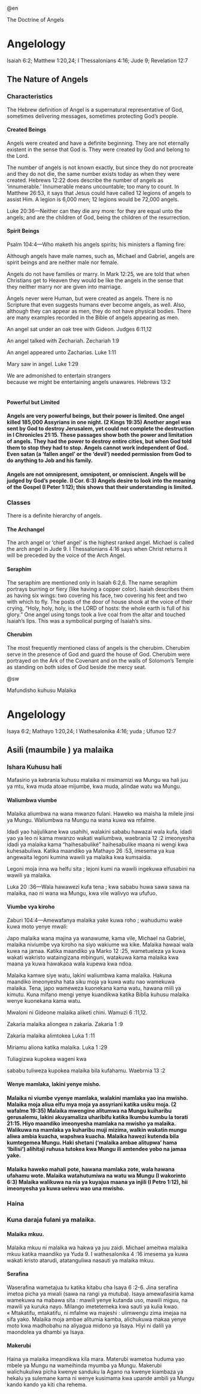 @en

<p>The Doctrine of Angels</p>
<h1>Angelology</h1>

<p>Isaiah 6:2; Matthew 1:20,24; I Thessalonians 4:16; Jude 9; Revelation 12:7</p>
<h2>The Nature of Angels</h2>

<h3>Characteristics</h3>

<p>The Hebrew definition of Angel is a supernatural representative of God, sometimes delivering messages, sometimes protecting God&#8217;s people.</p>

<h4>Created Beings</h4>
<p>Angels were created and have a definite beginning. They are not eternally existent in the sense that God is. They were created by God and belong to the Lord.</p>
<p>The number of angels is not known exactly, but since they do not procreate and they do not die, the same number exists today as when they were created. Hebrews 12:22 does describe the number of angels as &#8216;innumerable.&#8217; Innumerable means uncountable; too many to count. In Matthew 26:53, it says that Jesus could have called 12 legions of angels to assist Him. A legion is 6,000 men; 12 legions would be 72,000 angels. </p>

<p>Luke 20:36&#8212;Neither can they die any more: for they are equal unto the angels; and are the children of God, being the children of the resurrection.</p>

<h4>Spirit Beings</h4>

<p>Psalm 104:4&#8212;Who maketh his angels spirits; his ministers a flaming fire:</p>

<p>Although angels have male names, such as, Michael and Gabriel, angels are spirit beings and are neither male nor female. </p>
<p>Angels do not have families or marry. In Mark 12:25, we are told that when Christians get to Heaven they would be like the angels in the sense that they neither marry nor are given into marriage.</p>
<p>Angels never were Human, but were created as angels. There is no Scripture that even suggests humans ever become angels, as well. Also, although they can appear as men, they do not have physical bodies. There are many examples recorded in the Bible of angels appearing as men.</p>

<p>An angel sat under an oak tree with Gideon.&#9;Judges 6:11,12</p>
<p>An angel talked with Zechariah.&#9;Zechariah 1:9</p>
<p>An angel appeared unto Zacharias.&#9;Luke 1:11</p>
<p>Mary saw in angel.&#9;Luke 1:29</p>
<p>We are admonished to entertain strangers <br>because we might be entertaining angels unawares.&#9;Hebrews 13:2</p>
<h4><br clear=all style='page-break-before:always'>Powerful but Limited</h4>
<h4>Angels are very powerful beings, but their power is limited. One angel killed 185,000 Assyrians in one night. (2 Kings 19:35) Another angel was sent by God to destroy Jerusalem, yet could not complete the destruction in I Chronicles 21:15. These passages show both the power and limitation of angels. They had the power to destroy entire cities, but when God told them to stop they had to stop. Angels cannot work independent of God. Even satan (a &#8216;fallen angel&#8217; or the &#8216;devil&#8217;) needed permission from God to do anything to Job and his family. </h4>
<h4>Angels are not omnipresent, omnipotent, or omniscient. Angels will be judged by God&#8217;s people. (I Cor. 6:3) Angels desire to look into the meaning of the Gospel (I Peter 1:12); this shows that their understanding is limited.</h4>
<h4></h4>
<h3>Classes</h3>
<p>There is a definite hierarchy of angels.</p>

<h4>The Archangel</h4>
<p>The arch angel or &#8216;chief angel&#8217; is the highest ranked angel. Michael is called the arch angel in Jude 9. I Thessalonians 4:16 says when Christ returns it will be preceded by the voice of the Arch Angel.</p>

<h4>Seraphim</h4>
<p>The seraphim are mentioned only in Isaiah 6:2,6. The name seraphim portrays burning or fiery (like having a copper color). Isaiah describes them as having six wings: two covering his face, two covering his feet and two with which to fly. The posts of the door of house shook at the voice of their crying, &#8220;Holy, holy, holy, is the LORD of hosts: the whole earth is full of his glory.&#8221; One angel using tongs took a live coal from the altar and touched Isaiah&#8217;s lips. This was a symbolical purging of Isaiah&#8217;s sins.</p>

<h4>Cherubim</h4>
<p>The most frequently mentioned class of angels is the cherubim. Cherubim serve in the presence of God and guard the house of God. Cherubim were portrayed on the Ark of the Covenant and on the walls of Solomon&#8217;s Temple as standing on both sides of God beside the mercy seat.</p>

@sw



<p>Mafundisho kuhusu Malaika</p>
<h1>Angelology</h1>

<p>Isaya 6:2; Mathayo 1:20,24; I Wathesalonika 4:16; yuda ; Ufunuo 12:7</p>
<!---->
<h2>Asili (maumbile ) ya malaika</h2>


<h3>Ishara Kuhusu hali</h3>

<p>Mafasirio ya kebrania kuhusu malaika ni msimamizi wa Mungu wa hali juu ya mtu, kwa muda atoae mijumbe, kwa muda, alindae watu wa Mungu.</p>


<h4>Waliumbwa viumbe</h4>
<p>Malaika aliumbwa na wana mwanzo fulani. Haweko wa maisha la milele jinsi ya Mungu. Waliumbwa na Mungu na wana kuwa wa mfalme.</p>
<p>Idadi yao haijulikane kwa usahihi, walakini sababu hawazai wala kufa, idadi yao ya leo ni kama mwanzo wakati waliumbwa, waebrania 12&#160;:2 imeonyesha idadi ya malaika kama &#8220;haihesabulik&#233;&#8221; haihesabulike maana ni wengi kwa kuhesabuliwa. Katika maandiko ya Mathayo 26&#160;:53, imesema ya kua angewaita legoni kumina wawili ya malaika kwa kumsaidia.</p>
<p>Legoni moja inna wa helfu sita&#160;; lejoni kumi na wawili ingekuwa elfusabini na wawili ya malaika. </p>

<p>Luka 20&#160;:36&#8212;Wala hawawezi kufa tena&#160;; kwa sababu huwa sawa sawa na malaika, nao ni wana wa Mungu, kwa vile walivyo wa ufufuo.</p>

<h4>Viumbe vya kiroho</h4>

<p>Zaburi 104:4&#8212;Amewafanya malaika yake kuwa roho&#160;; wahudumu wake kuwa moto yenye mwali:</p>

<p>Japo malaika wana majina ya wanawume, kama vile, Michael na Gabriel, malaika niviumbe vya kiroho na siyo wakiume wa kike. Malaika hawaai wala kuwa na jamaa. Katika maandiko ya Marko 12&#160;:25, wametueleza ya kuwa wakati wakristo wataingizana mbinguni, watakuwa kama malaika kwa maana ya kuwa hawakaoa wala kupewa kwa ndoa.</p>
<p>Malaika kamwe siye watu, lakini waliumbwa kama malaika. Hakuna maandiko imeonyesha hata siku moja ya kuwa watu nao wamekuwa malaika. Tena, japo wameweza kuonekana kama watu, hawana miili ya kimutu. Kuna mifano mengi yenye kuandikwa katika Biblia kuhusu malaika wenye kuonekana kama watu.</p>

<p>Mwaloni ni Gideone malaika aliketi chini. &#9;&#9;Wamuzi 6&#160;:11,12.</p>
<p>Zakaria malaika aliongea n zakaria.&#9;&#9;&#9;Zakaria 1&#160;:9</p>
<p>Zakaria malaika alimtokea &#9;&#9;&#9;&#9;Luka 1&#160;:11</p>
<p>Miriamu aliona katika malaika.&#9;&#9;&#9;Luka 1&#160;:29</p>
<p>Tuliagizwa kupokea wageni kwa </p>
<p>sababu tuliweza kupokea malaika bila kufahamu. &#9;Waebrnia 13&#160;:2</p>

<h4>Wenye mamlaka, lakini yenye misho. </h4>
<h4>Malaika ni viumbe vyenye mamlaka, walakini mamlaka yao ina mwisho. Malaika moja aliua elfu mya moja ya assyriani katika usiku moja. (2 wafalme 19:35) Malaika mwengine alitumwa na Mungu kuiharibu gerusalemu, lakini akuyamaliza uharibifu katika Ikumbu kumbu la torati 21:15. Hiyo maandiko imeonyesha mamlaka na mwisho ya malaika. Walikuwa na mamlaka ya kuharibu muji mizima, walkin wakatin mungu aliwa ambia kuacha, wapshwa kuacha. Malaika hawezi kutenda bila kumtegemea Mungu. Haki shetani (&#8216;malaika ambae alitupwa&#8217; hama &#8216;Ibilisi&#8217;) alihitaji ruhusa tutokea kwa Mungu ili amtendee yobo na jamaa yake. </h4>
<h4>Malaika haweko mahali pote, hawana mamlaka zote, wala hawana ufahamu wote. Malaika watahutumiwa na watu wa Mungu (I wakorinto 6:3) Malaika walikuwa na nia ya kuyajua maana ya injili (I Petro 1:12), hii imeonyesha ya kuwa uelevu wao una mwisho.</h4>

<h3>Haina</h3>
<h3>Kuna daraja fulani ya malaika.</h3>

<h4>Malaika mkuu.</h4>
<p>Malaika mkuu ni malaika wa hakwa ya juu zaidi. Michael ameitwa malaika mkuu katika maandiko ya Yuda 9. I wathesalonika 4&#160;:16 imesema ya kuwa wakati kristo atarudi, atatanguliwa nasauti ya malaika mkuu.</p>

<h4>Serafina</h4>
<p>Waserafina wametajua tu katika kitabu cha Isaya 6&#160;:2-6. Jina serafina imetoa picha ya mwali (sawa na rangi ya mutuba). Isaya amewafasiria kama wamekuwa na mabawa sita&#160;: mawili yenye kutanda uso, mawili miguu, na mawili ya kuruka nayo. Milango imetetemeka kwa sauti ya kulia kwao. &#171;&#160;Mtakatifu, mtakatifu, ni mfalme wa majeshi&#160;: ulimwengu zima imejaa na sifa yako. Malaika moja ambae alitumia kamba, alichukuwa makaa yenye moto kwa madhobahu na aliyagua midono ya Isaya. Hiyi ni dalili ya maondolea ya dhambi ya Isaya. </p>

<h4>Makerubi</h4>
<p>Haina ya malaika imeandikwa kila mara. Materubi wametoa huduma yao mbele ya Mungu na wameihinda myumba ya Mungu. Makerubi walichukuliwa picha kwenye sanduku la Agano na kwenye kiambaza ya hekalu ya sulemane kama ni wenye kusimama kwa upande ambili ya Mungu kando kando ya kiti cha rehema.</p>